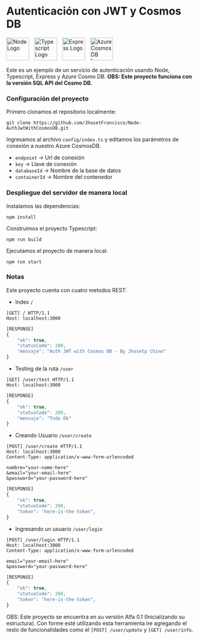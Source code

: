 # Autenticación con JWT y Cosmos DB

<!-- Insertar HTML en un archivo Markdown no es legal >:v -->
<div style="margin-bottom: 10px;">
    <img src="https://sa2020staticfiles.blob.core.windows.net/img/node-logo.png"
        alt="Node Logo"
        height=60
        style="margin-right: 10px;" />
    <img src="https://sa2020staticfiles.blob.core.windows.net/img/typescript-logo.png"
        alt="Typescript Logo"
        height=60
        style="margin-right: 10px;" />
    <img src="https://sa2020staticfiles.blob.core.windows.net/img/express-logo.png"
        alt="Express Logo"
        height=60
        style="margin-right: 10px;" />
    <img src="https://sa2020staticfiles.blob.core.windows.net/img/azure-cosmos-db-logo.png"
        alt="Azure Cosmos DB Logo"
        height=60
        style="margin-right: 10px;" />
</div>

Este es un ejemplo de un servicio de autenticación usando Node, Typescript, Express y Azure Cosmo DB.
**OBS: Este proyecto funciona con la versión SQL API del Cosmo DB.**

### Configuración del proyecto

Primero clonamos el repositorio localmente:

```
git clone https://github.com/JhosetFrancisco/Node-AuthJwtWithCosmosDB.git
```

Ingresamos al archivo `config/index.ts` y editamos los parámetros de conexión a nuestro Azure CosmosDB. 

* `endpoint` -> Url de conexión
* `key` -> Llave de conexión
* `databaseId` -> Nombre de la base de datos
* `containerId` -> Nombre del contenedor


### Despliegue del servidor de manera local

Instalamos las dependencias:

```
npm install
```

Construimos el proyecto Typescript:

```
npm run build
```

Ejecutamos el proyecto de manera local:

```
npm run start
```

### Notas

Este proyecto cuenta con cuatro metodos REST:

* Index `/`

```http
[GET] / HTTP/1.1
Host: localhost:3000
```

```javascript
[RESPONSE]
{
    "ok": true,
    "statusCode": 200,
    "mensaje": "Auth JWT with Cosmos DB - By Jhosetp Chino"
}
```

* Testing de la ruta `/user`

```http
[GET] /user/test HTTP/1.1
Host: localhost:3000
```

```javascript
[RESPONSE]
{
    "ok": true,
    "statusCode": 200,
    "mensaje": "Todo Ok"
}
```

* Creando Usuario `/user/create`

```http
[POST] /user/create HTTP/1.1
Host: localhost:3000
Content-Type: application/x-www-form-urlencoded

nombre="your-name-here"
&email="your-email-here"
&password="your-password-here"
```

```javascript
[RESPONSE]
{
    "ok": true,   
    "statusCode": 200,
    "token": "here-is-the-token",
}
```

* Ingresando un usuario `/user/login`

```http
[POST] /user/login HTTP/1.1
Host: localhost:3000
Content-Type: application/x-www-form-urlencoded

email="your-email-here"
&password="your-password-here"
```

```javascript
[RESPONSE]
{
    "ok": true,   
    "statusCode": 200,
    "token": "here-is-the-token",
}
```

OBS: Este proyecto se encuentra en su versión Alfa 0.1 (Inicializando su estructura). Con forme esté utilizando esta herramienta ire agregando el resto de funcionalidades como el `[POST] /user/update` y  `[GET] /user/info`. 